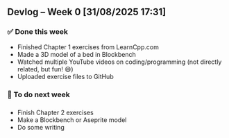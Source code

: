 ## Devlog – Week 0 \[31/08/2025 17:31\]



### ✅ Done this week
   
- Finished Chapter 1 exercises from LearnCpp.com  
- Made a 3D model of a bed in Blockbench  
- Watched multiple YouTube videos on coding/programming (not directly related, but fun! 😄)  
- Uploaded exercise files to GitHub

### 🚀 To do next week

###   
- Finish Chapter 2 exercises  
- Make a Blockbench or Aseprite model  
- Do some writing